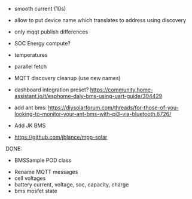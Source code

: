 * smooth current (10s)
* allow to put device name which translates to address using discovery
* only mqqt publish differences
* SOC Energy compute?
* temperatures
* parallel fetch

* MQTT discovery cleanup (use new names)
* dashboard integration preset? https://community.home-assistant.io/t/esphome-daly-bms-using-uart-guide/394429
* add ant bms: https://diysolarforum.com/threads/for-those-of-you-looking-to-monitor-your-ant-bms-with-pi3-via-bluetooth.6726/
* Add JK BMS
* https://github.com/jblance/mpp-solar


DONE:
* BMSSample POD class

- Rename MQTT messages
- cell voltages
- battery current, voltage, soc, capacity, charge
- bms mosfet state